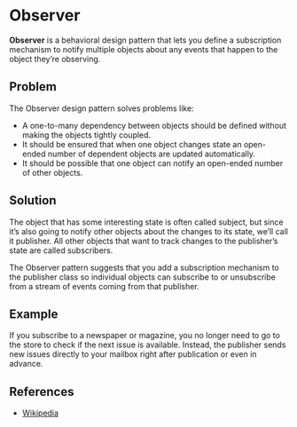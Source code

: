 # Observer


**Observer** is a behavioral design pattern that lets you define a subscription mechanism to notify multiple objects about any events that happen to the object they’re observing.

## Problem
The Observer design pattern solves problems like:

- A one-to-many dependency between objects should be defined without making the objects tightly coupled.
- It should be ensured that when one object changes state an open-ended number of dependent objects are updated automatically.
- It should be possible that one object can notify an open-ended number of other objects.


## Solution
The object that has some interesting state is often called subject, but since it’s also going to notify other objects about the changes to its state, we’ll call it publisher. All other objects that want to track changes to the publisher’s state are called subscribers.

The Observer pattern suggests that you add a subscription mechanism to the publisher class so individual objects can subscribe to or unsubscribe from a stream of events coming from that publisher.

## Example
If you subscribe to a newspaper or magazine, you no longer need to go to the store to check if the next issue is available. Instead, the publisher sends new issues directly to your mailbox right after publication or even in advance.

## References

- [Wikipedia](https://en.wikipedia.org/wiki/Observer_pattern)